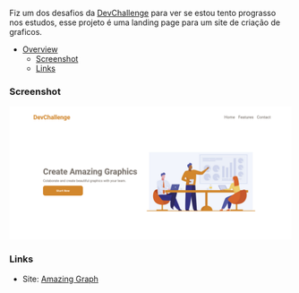 Fiz um dos desafios da <a href="https://devchallenge.vercel.app/challenges/5ec9a7fc10e94a38493d3910/details">DevChallenge</a> para ver se estou tento prograsso nos estudos, esse projeto é uma landing page para um site de criação de graficos.

- [Overview](#overview)
  - [Screenshot](#screenshot)
  - [Links](#links)


### Screenshot

![](./screenshot/screenshot.png)

### Links

- Site: [Amazing Graph](https://joaodiazz.github.io/amazing-graph/)